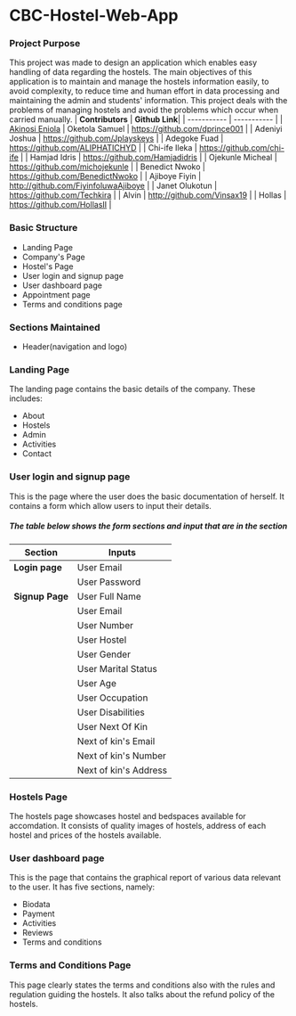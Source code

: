 # CBC-Hostel-Web-App
### Project Purpose
This project was made to design an application which enables easy handling of data regarding the hostels. The main objectives of this application is to maintain and manage the hostels information easily, to avoid complexity, to reduce time and human effort in data processing and maintaining the admin and students' information. This project deals with the problems of managing hostels and avoid the problems which occur when carried manually.
| **Contributors** | **Github Link**|
| ----------- | ----------- |
| [Akinosi Eniola](https://github.com/AkinosiEniola)
| Oketola Samuel | https://github.com/dprince001 |
| Adeniyi Joshua | https://github.com/Jplayskeys |
| Adegoke Fuad | https://github.com/ALIPHATICHYD |
| Chi-ife Ileka | https://github.com/chi-ife |
| Hamjad Idris | https://github.com/Hamjadidris |
| Ojekunle Micheal | https://github.com/michojekunle |
| Benedict Nwoko | https://github.com/BenedictNwoko |
| Ajiboye Fiyin | http://github.com/FiyinfoluwaAjiboye |
| Janet Olukotun | https://github.com/Techkira |
| Alvin | http://github.com/Vinsax19 |
| Hollas | https://github.com/HollasII |

### Basic Structure
* Landing Page
* Company's Page
* Hostel's Page
* User login and signup page
* User dashboard page
* Appointment page
* Terms and conditions page

### Sections Maintained
* Header(navigation and logo)

### Landing Page
The landing page contains the basic details of the company. These includes:
* About
* Hostels
* Admin
* Activities
* Contact

### User login and signup page
This is the page where the user does the basic documentation of herself. It contains a form which allow users to input their details.

##### The table below shows the form sections and input that are in the section
| Section | Inputs |
| ----------- | ----------- |
| **Login page** | User Email |
|  | User Password |
| **Signup Page** | User Full Name |
| | User Email |
| | User Number |
| | User Hostel |
| | User Gender |
| | User Marital Status |
| | User Age |
| | User Occupation |
| | User Disabilities |
| | User Next Of Kin |
| | Next of kin's Email |
| | Next of kin's Number |
| | Next of kin's Address |

### Hostels Page
The hostels page showcases hostel and bedspaces available for accomdation. It consists of quality images of hostels, address of each hostel and prices of the hostels available.

### User dashboard page
This is the page that contains the graphical report of various data
relevant to the user. It has five sections, namely:
* Biodata
* Payment
* Activities
* Reviews
* Terms and conditions

### Terms and Conditions Page
This page clearly states the terms and conditions also with the rules and regulation guiding the hostels. It also talks about the refund policy of the hostels. 
